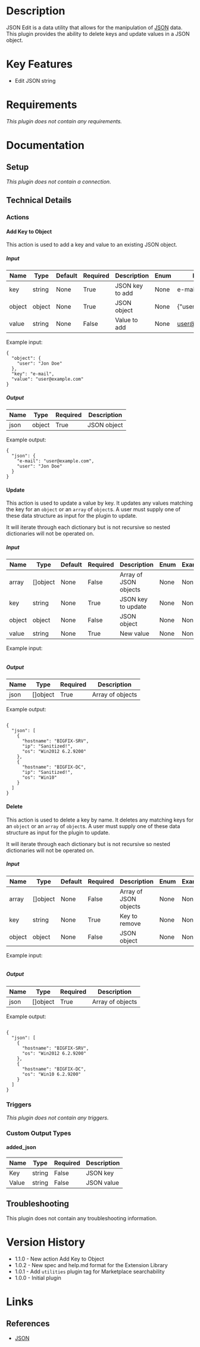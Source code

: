 # Description

JSON Edit is a data utility that allows for the manipulation of [JSON](https://www.json.org/json-en.html) data. This plugin provides the ability to delete keys and update values in a JSON object.

# Key Features

* Edit JSON string

# Requirements

_This plugin does not contain any requirements._

# Documentation

## Setup

_This plugin does not contain a connection._

## Technical Details

### Actions

#### Add Key to Object

This action is used to add a key and value to an existing JSON object.

##### Input

|Name|Type|Default|Required|Description|Enum|Example|
|----|----|-------|--------|-----------|----|-------|
|key|string|None|True|JSON key to add|None|e-mail|
|object|object|None|True|JSON object|None|{"user": "Jon Doe"}|
|value|string|None|False|Value to add|None|user@example.com|

Example input:

```
{
  "object": {
    "user": "Jon Doe"
  },
  "key": "e-mail",
  "value": "user@example.com"
}
```

##### Output

|Name|Type|Required|Description|
|----|----|--------|-----------|
|json|object|True|JSON object|

Example output:

```
{
  "json": {
    "e-mail": "user@example.com",
    "user": "Jon Doe"
  }
}
```

#### Update

This action is used to update a value by key. It updates any values matching the key for an `object` or an `array` of `object`s.
A user must supply one of these data structure as input for the plugin to update.

It will iterate through each dictionary but is not recursive so nested dictionaries will not be operated on.

##### Input

|Name|Type|Default|Required|Description|Enum|Example|
|----|----|-------|--------|-----------|----|-------|
|array|[]object|None|False|Array of JSON objects|None|None|
|key|string|None|True|JSON key to update|None|None|
|object|object|None|False|JSON object|None|None|
|value|string|None|True|New value|None|None|

Example input:

```
```

##### Output

|Name|Type|Required|Description|
|----|----|--------|-----------|
|json|[]object|True|Array of objects|

Example output:

```

{
  "json": [
    {
      "hostname": "BIGFIX-SRV",
      "ip": "Sanitized!",
      "os": "Win2012 6.2.9200"
    },
    {
      "hostname": "BIGFIX-DC",
      "ip": "Sanitized!",
      "os": "Win10"
    }
  ]
}

```

#### Delete

This action is used to delete a key by name. It deletes any matching keys for an `object` or an `array` of `object`s.
A user must supply one of these data structure as input for the plugin to update.

It will iterate through each dictionary but is not recursive so nested dictionaries will not be operated on.

##### Input

|Name|Type|Default|Required|Description|Enum|Example|
|----|----|-------|--------|-----------|----|-------|
|array|[]object|None|False|Array of JSON objects|None|None|
|key|string|None|True|Key to remove|None|None|
|object|object|None|False|JSON object|None|None|

Example input:

```
```

##### Output

|Name|Type|Required|Description|
|----|----|--------|-----------|
|json|[]object|True|Array of objects|

Example output:

```

{
  "json": [
    {
      "hostname": "BIGFIX-SRV",
      "os": "Win2012 6.2.9200"
    },
    {
      "hostname": "BIGFIX-DC",
      "os": "Win10 6.2.9200"
    }
  ]
}

```

### Triggers

_This plugin does not contain any triggers._

### Custom Output Types

#### added_json

|Name|Type|Required|Description|
|----|----|--------|-----------|
|Key|string|False|JSON key|
|Value|string|False|JSON value|

## Troubleshooting

This plugin does not contain any troubleshooting information.

# Version History

* 1.1.0 - New action Add Key to Object
* 1.0.2 - New spec and help.md format for the Extension Library
* 1.0.1 - Add `utilities` plugin tag for Marketplace searchability
* 1.0.0 - Initial plugin

# Links

## References

* [JSON](https://www.json.org/)
